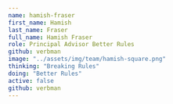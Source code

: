 ```yaml
---
name: hamish-fraser
first_name: Hamish
last_name: Fraser
full_name: Hamish Fraser
role: Principal Advisor Better Rules
github: verbman
image: "../assets/img/team/hamish-square.png"
thinking: "Breaking Rules"
doing: "Better Rules"
active: false
github: verbman
---
```

